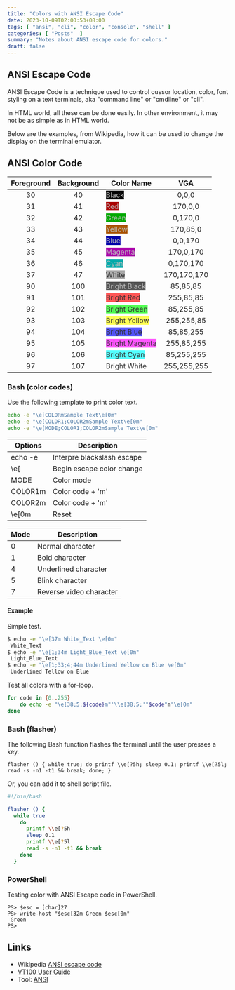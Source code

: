 ```yaml
---
title: "Colors with ANSI Escape Code"
date: 2023-10-09T02:00:53+08:00
tags: [ "ansi", "cli", "color", "console", "shell" ]
categories: [ "Posts"  ]
summary: "Notes about ANSI escape code for colors."
draft: false
---
```


## ANSI Escape Code

ANSI Escape Code is a technique used to control cussor location, color, font styling on a text terminals, aka "command line" or "cmdline" or "cli". 

In HTML world, all these can be done easily.
In other environment, it may not be as simple as in HTML world.

Below are the examples, from Wikipedia, how it can be used to change the display on the terminal emulator.

## ANSI Color Code

| Foreground | Background | Color Name | VGA |
| :--------: | :--------: | ---------- | :-: |
| 30 | 40 | <mark style="background:#000000;color:#BDBDBD">Black</mark> | 0,0,0 |
| 31 | 41 | <mark style="background:#AA0000;color:#BDBDBD">Red</mark> | 170,0,0 |
| 32 | 42 | <mark style="background:#00AA00;color:#BDBDBD">Green</mark> | 0,170,0 |
| 33 | 43 | <mark style="background:#AA5500;color:#BDBDBD">Yellow</mark> | 170,85,0 |
| 34 | 44 | <mark style="background:#0000AA;color:#BDBDBD">Blue</mark> | 0,0,170 |
| 35 | 45 | <mark style="background:#AA00AA;color:#BDBDBD">Magenta</mark> | 170,0,170 |
| 36 | 46 | <mark style="background:#00AAAA;color:#BDBDBD">Cyan</mark> | 0,170,170 |
| 37 | 47 | <mark style="background:#AAAAAA;color:#303030">White</mark> | 170,170,170 |
| 90 | 100 | <mark style="background:#555555;color:#BDBDBD">Bright Black</mark> | 85,85,85 |
| 91 | 101 | <mark style="background:#FF5555;color:#303030">Bright Red</mark> | 255,85,85 |
| 92 | 102 | <mark style="background:#55FF55;color:#303030">Bright Green</mark> | 85,255,85 |
| 93 | 103 | <mark style="background:#FFFF55;color:#303030">Bright Yellow</mark> | 255,255,85 |
| 94 | 104 | <mark style="background:#5555FF;color:#303030">Bright Blue</mark> | 85,85,255 |
| 95 | 105 | <mark style="background:#FF55FF;color:#303030">Bright Magenta</mark> | 255,85,255 |
| 96 | 106 | <mark style="background:#55FFFF;color:#303030">Bright Cyan</mark> | 85,255,255 |
| 97 | 107 | <mark style="background:#FFFFFF;color:#303030">Bright White</mark> | 255,255,255 |


### Bash (color codes)

Use the following template to print color text.

```bash
echo -e "\e[COLORmSample Text\e[0m"
echo -e "\e[COLOR1;COLOR2mSample Text\e[0m"
echo -e "\e[MODE;COLOR1;COLOR2mSample Text\e[0m"
```

| Options | Description |
| ------- | ----------- |
| echo -e | Interpre blackslash escape |
| \e[ | Begin escape color change |
| MODE | Color mode |
| COLOR1m | Color code + 'm' |
| COLOR2m | Color code + 'm' |
| \e[0m | Reset |


| Mode | Description |
| ---- | ----------- |
| 0 | Normal character |
| 1 | Bold character |
| 4 | Underlined character |
| 5 | Blink character |
| 7 | Reverse video character |

#### Example

Simple test.

```bash
$ echo -e "\e[37m White_Text \e[0m"
 White_Text
$ echo -e "\e[1;34m Light_Blue_Text \e[0m"
 Light_Blue_Text
$ echo -e "\e[1;33;4;44m Underlined Yellow on Blue \e[0m"
 Underlined Tellow on Blue
```

Test all colors with a for-loop.

```bash
for code in {0..255}
    do echo -e "\e[38;5;${code}m"'\\e[38;5;'"$code"m"\e[0m"
done
```

### Bash (flasher)

The following Bash function flashes the terminal until the user presses a key.

`flasher () { while true; do printf \\e[?5h; sleep 0.1; printf \\e[?5l; read -s -n1 -t1 && break; done; }`

Or, you can add it to shell script file.

```bash
#!/bin/bash

flasher () { 
  while true 
    do 
      printf \\e[?5h 
      sleep 0.1 
      printf \\e[?5l 
      read -s -n1 -t1 && break 
    done 
  }
```

### PowerShell

Testing color with ANSI Escape code in PowerShell.

```pwsh
PS> $esc = [char]27
PS> write-host "$esc[32m Green $esc[0m"
 Green
PS> 
```

## Links
 - Wikipedia [ANSI escape code](https://en.wikipedia.org/wiki/ANSI_escape_code)
 - [VT100 User Guide](https://vt100.net/docs/vt100-ug/)
 - Tool: [ANSI](https://github.com/fidian/ansi)



